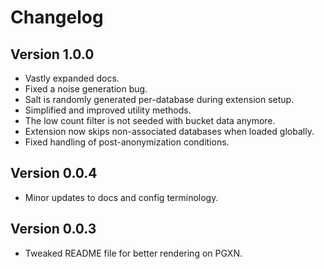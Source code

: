 # Changelog

## Version 1.0.0

- Vastly expanded docs.
- Fixed a noise generation bug.
- Salt is randomly generated per-database during extension setup.
- Simplified and improved utility methods.
- The low count filter is not seeded with bucket data anymore.
- Extension now skips non-associated databases when loaded globally.
- Fixed handling of post-anonymization conditions.

## Version 0.0.4

- Minor updates to docs and config terminology.

## Version 0.0.3

- Tweaked README file for better rendering on PGXN.
